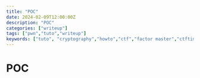 ```yaml
---
title: "POC"
date: 2024-02-09T12:00:00Z
description: "POC"
categories: ["writeup"]
tags: ["pwn","tuto","writeup"]
keywords: ["tuto", "cryptography","howto","ctf","factor master","ctftime","tjctf","crypto","master","factor","vozec","electro"]
---
```


# POC